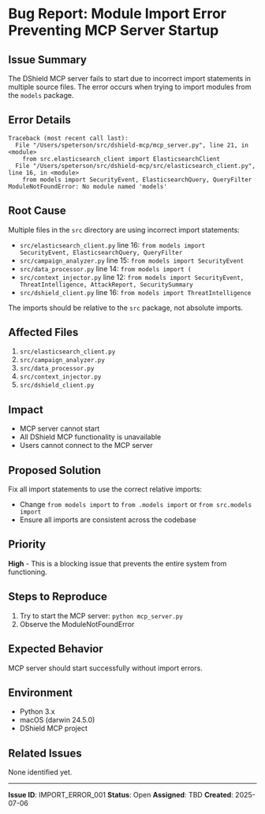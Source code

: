 # Bug Report: Module Import Error Preventing MCP Server Startup

## Issue Summary
The DShield MCP server fails to start due to incorrect import statements in multiple source files. The error occurs when trying to import modules from the `models` package.

## Error Details
```
Traceback (most recent call last):
  File "/Users/speterson/src/dshield-mcp/mcp_server.py", line 21, in <module>
    from src.elasticsearch_client import ElasticsearchClient
  File "/Users/speterson/src/dshield-mcp/src/elasticsearch_client.py", line 16, in <module>
    from models import SecurityEvent, ElasticsearchQuery, QueryFilter
ModuleNotFoundError: No module named 'models'
```

## Root Cause
Multiple files in the `src` directory are using incorrect import statements:
- `src/elasticsearch_client.py` line 16: `from models import SecurityEvent, ElasticsearchQuery, QueryFilter`
- `src/campaign_analyzer.py` line 15: `from models import SecurityEvent`
- `src/data_processor.py` line 14: `from models import (`
- `src/context_injector.py` line 12: `from models import SecurityEvent, ThreatIntelligence, AttackReport, SecuritySummary`
- `src/dshield_client.py` line 16: `from models import ThreatIntelligence`

The imports should be relative to the `src` package, not absolute imports.

## Affected Files
1. `src/elasticsearch_client.py`
2. `src/campaign_analyzer.py`
3. `src/data_processor.py`
4. `src/context_injector.py`
5. `src/dshield_client.py`

## Impact
- MCP server cannot start
- All DShield MCP functionality is unavailable
- Users cannot connect to the MCP server

## Proposed Solution
Fix all import statements to use the correct relative imports:
- Change `from models import` to `from .models import` or `from src.models import`
- Ensure all imports are consistent across the codebase

## Priority
**High** - This is a blocking issue that prevents the entire system from functioning.

## Steps to Reproduce
1. Try to start the MCP server: `python mcp_server.py`
2. Observe the ModuleNotFoundError

## Expected Behavior
MCP server should start successfully without import errors.

## Environment
- Python 3.x
- macOS (darwin 24.5.0)
- DShield MCP project

## Related Issues
None identified yet.

---
**Issue ID**: IMPORT_ERROR_001
**Status**: Open
**Assigned**: TBD
**Created**: 2025-07-06 